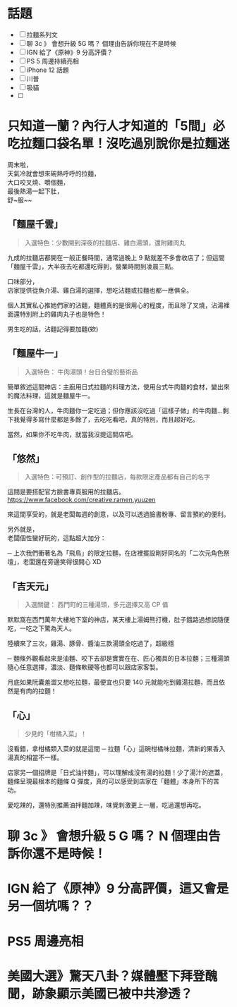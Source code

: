 # 話題
- [ ] 拉麵系列文
- [ ] 聊 3c 》 會想升級 5G 嗎？ 個理由告訴你現在不是時候
- [ ] IGN 給了《原神》9 分高評價？ 
- [ ] PS 5 周邊持續亮相
- [ ] iPhone 12 話題
- [ ] 川普
- [ ] 吸貓
- [ ] 


# 只知道一蘭？內行人才知道的「5間」必吃拉麵口袋名單！沒吃過別說你是拉麵迷

周末啦， \
天氣冷就會想來碗熱呼呼的拉麵， \
大口咬叉燒、嚼個麵， \
最後熱湯一起下肚， \
舒~服~~



## 「麵屋千雲」
 > 入選特色：少數開到深夜的拉麵店、雞白湯頭，還附雞肉丸

九成的拉麵店都開在一般正餐時間，通常過晚上 9 點就差不多會收店了；但這間「麵屋千雲」，大半夜去吃都還吃得到，營業時間到凌晨三點。

口味部分， \
店家提供從魚介湯、雞白湯的選擇，想吃沾麵或拉麵也都一應俱全。

個人其實私心推她們家的沾麵，麵體真的是很用心的程度，而且除了叉燒，沾湯裡面還特別附上的雞肉丸子也是特色！

男生吃的話，沾麵記得要加麵(欸)


## 「麵屋牛一」
 > 入選特色： 牛肉湯頭！台日合璧的藝術品

簡單敘述這間神店：主廚用日式拉麵的料理方法，使用台式牛肉麵的食材，變出來的魔法料理，這就是麵屋牛一。

生長在台灣的人，牛肉麵你一定吃過；但你應該沒吃過「這樣子做」的牛肉麵...剩下我覺得多寫什麼都是多餘了，去吃吃看吧，真的特別，而且超好吃。


當然，如果你不吃牛肉，就當我沒提這間店吧。


## 「悠然」
 >入選特色：可預訂、創作型的拉麵店，每款限定產品都有自己的名字

這間是要搭配官方臉書專頁服用的拉麵店。
https://www.facebook.com/creative.ramen.yuuzen

來這間享受的，就是老闆每週的創意，以及可以透過臉書粉專、留言預約的便利。


另外就是， \
老闆個性蠻好玩的，這點超大加分：

 ─ 上次我們衝著名為「飛鳥」的限定拉麵，在店裡擺設剛好同名的「二次元角色祭壇」，老闆還在旁邊笑得很開心 XD


## 「吉天元」
 > 入選關鍵： 西門町的三種湯頭，多元選擇又高 CP 值

默默窩在西門萬年大樓地下室的神店，某天樓上湯姆熊打機，肚子餓路過想說隨便吃，一吃之下驚為天人。

陸續來了三次，雞湯、豚骨、醬油三款湯頭全吃過了，超級穩

 ─ 麵條外觀看起來是油麵、咬下去卻是實實在在、匠心獨具的日本拉麵；三種湯頭隨心任意選擇，濃淡、麵條軟硬等也都可以跟店家客製。

月底如果阮囊羞澀又想吃拉麵，最便宜也只要 140 元就能吃到雞湯拉麵，而且依然是有肉的拉麵！


## 「心」
 > 少見的「柑橘入菜」！

沒看錯，拿柑橘類入菜的就是這間 ─ 
拉麵「心」這碗柑橘味拉麵，清新的果香入湯真的相當不一樣。

店家另一個招牌是「日式油拌麵」，可以理解成沒有湯的拉麵！少了湯汁的遮蓋，麵條呈現最根本的麵條 Q 彈度，真的可以感受到店家在「麵體」本身所下的苦功。

愛吃辣的，還特別推薦油拌麵加辣，味覺刺激更上一層，吃過還想再吃。



# 聊 3c 》 會想升級 5 G 嗎？ N 個理由告訴你還不是時候！

# IGN 給了《原神》9 分高評價，這又會是另一個坑嗎？？

# PS5 周邊亮相

# 美國大選》驚天八卦？媒體壓下拜登醜聞，跡象顯示美國已被中共滲透？


 